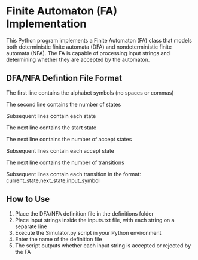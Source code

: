 # Finite Automaton (FA) Implementation

This Python program implements a Finite Automaton (FA) class that models both deterministic finite automata (DFA) and nondeterministic finite automata (NFA). The FA is capable of processing input strings and determining whether they are accepted by the automaton.

## DFA/NFA Defintion File Format
The first line contains the alphabet symbols (no spaces or commas)

The second line contains the number of states

Subsequent lines contain each state

The next line contains the start state

The next line contains the number of accept states

Subsequent lines contain each accept state

The next line contains the number of transitions

Subsequent lines contain each transition in the format: current_state,next_state,input_symbol

## How to Use
1. Place the DFA/NFA definition file in the definitions folder
2. Place input strings inside the inputs.txt file, with each string on a separate line
3. Execute the Simulator.py script in your Python environment
4. Enter the name of the definition file
5. The script outputs whether each input string is accepted or rejected by the FA

